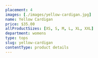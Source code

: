 ```yaml
---
placement: 4
images: [./images/yellow-cardigan.jpg]
name: Yellow Cardigan
price: $35.00
allProductSizes: [XS, S, M, L, XL, XXL]
department: womens
type: tops
slug: yellow-cardigan
contentType: product details
---
```

